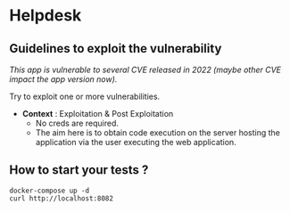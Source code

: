 # Helpdesk

## Guidelines to exploit the vulnerability

*This app is vulnerable to several CVE released in 2022 (maybe other CVE impact the app version now).*

Try to exploit one or more vulnerabilities. 

- **Context** : Exploitation & Post Exploitation 
  - No creds are required. 
  - The aim here is to obtain code execution on the server hosting the application via the user executing the web application.

## How to start your tests ? 

```
docker-compose up -d 
curl http://localhost:8082
```

